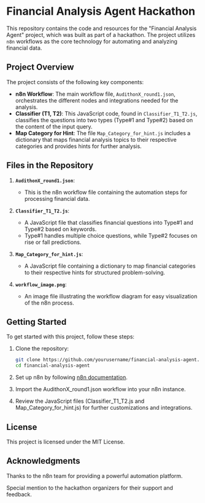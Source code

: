 # Financial Analysis Agent Hackathon

This repository contains the code and resources for the "Financial Analysis Agent" project, which was built as part of a hackathon. The project utilizes `n8n` workflows as the core technology for automating and analyzing financial data.

## Project Overview

The project consists of the following key components:

- **n8n Workflow**: The main workflow file, `AudithonX_round1.json`, orchestrates the different nodes and integrations needed for the analysis.
- **Classifier (T1, T2)**: This JavaScript code, found in `Classifier_T1_T2.js`, classifies the questions into two types (Type#1 and Type#2) based on the content of the input query.
- **Map Category for Hint**: The file `Map_Category_for_hint.js` includes a dictionary that maps financial analysis topics to their respective categories and provides hints for further analysis.

## Files in the Repository

1. **`AudithonX_round1.json`**:
   - This is the n8n workflow file containing the automation steps for processing financial data.
2. **`Classifier_T1_T2.js`**:
   - A JavaScript file that classifies financial questions into Type#1 and Type#2 based on keywords.
   - Type#1 handles multiple choice questions, while Type#2 focuses on rise or fall predictions.
3. **`Map_Category_for_hint.js`**:

   - A JavaScript file containing a dictionary to map financial categories to their respective hints for structured problem-solving.

4. **`workflow_image.png`**:
   - An image file illustrating the workflow diagram for easy visualization of the n8n process.

## Getting Started

To get started with this project, follow these steps:

1. Clone the repository:

   ```bash
   git clone https://github.com/yourusername/financial-analysis-agent.git
   cd financial-analysis-agent

   ```

2. Set up n8n by following [n8n documentation](https://n8n.io/docs/).

3. Import the AudithonX_round1.json workflow into your n8n instance.

4. Review the JavaScript files (Classifier_T1_T2.js and Map_Category_for_hint.js) for further customizations and integrations.

## License

This project is licensed under the MIT License.

## Acknowledgments

Thanks to the n8n team for providing a powerful automation platform.

Special mention to the hackathon organizers for their support and feedback.
